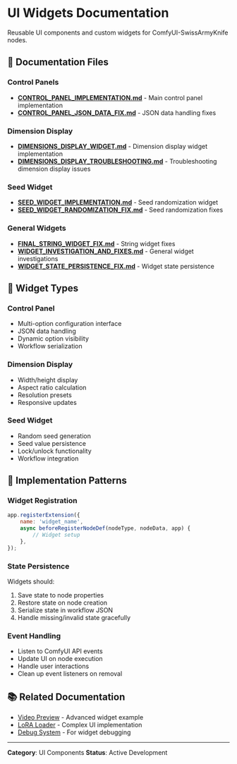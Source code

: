 # UI Widgets Documentation

Reusable UI components and custom widgets for ComfyUI-SwissArmyKnife nodes.

## 📄 Documentation Files

### Control Panels

- **[CONTROL_PANEL_IMPLEMENTATION.md](CONTROL_PANEL_IMPLEMENTATION.md)** - Main control panel implementation
- **[CONTROL_PANEL_JSON_DATA_FIX.md](CONTROL_PANEL_JSON_DATA_FIX.md)** - JSON data handling fixes

### Dimension Display

- **[DIMENSIONS_DISPLAY_WIDGET.md](DIMENSIONS_DISPLAY_WIDGET.md)** - Dimension display widget implementation
- **[DIMENSIONS_DISPLAY_TROUBLESHOOTING.md](DIMENSIONS_DISPLAY_TROUBLESHOOTING.md)** - Troubleshooting dimension display issues

### Seed Widget

- **[SEED_WIDGET_IMPLEMENTATION.md](SEED_WIDGET_IMPLEMENTATION.md)** - Seed randomization widget
- **[SEED_WIDGET_RANDOMIZATION_FIX.md](SEED_WIDGET_RANDOMIZATION_FIX.md)** - Seed randomization fixes

### General Widgets

- **[FINAL_STRING_WIDGET_FIX.md](FINAL_STRING_WIDGET_FIX.md)** - String widget fixes
- **[WIDGET_INVESTIGATION_AND_FIXES.md](WIDGET_INVESTIGATION_AND_FIXES.md)** - General widget investigations
- **[WIDGET_STATE_PERSISTENCE_FIX.md](WIDGET_STATE_PERSISTENCE_FIX.md)** - Widget state persistence

## 🎯 Widget Types

### Control Panel

- Multi-option configuration interface
- JSON data handling
- Dynamic option visibility
- Workflow serialization

### Dimension Display

- Width/height display
- Aspect ratio calculation
- Resolution presets
- Responsive updates

### Seed Widget

- Random seed generation
- Seed value persistence
- Lock/unlock functionality
- Workflow integration

## 🔧 Implementation Patterns

### Widget Registration

```javascript
app.registerExtension({
    name: 'widget_name',
    async beforeRegisterNodeDef(nodeType, nodeData, app) {
        // Widget setup
    },
});
```

### State Persistence

Widgets should:

1. Save state to node properties
2. Restore state on node creation
3. Serialize state in workflow JSON
4. Handle missing/invalid state gracefully

### Event Handling

- Listen to ComfyUI API events
- Update UI on node execution
- Handle user interactions
- Clean up event listeners on removal

## 📚 Related Documentation

- [Video Preview](../nodes/video-preview/) - Advanced widget example
- [LoRA Loader](../nodes/lora-loader/) - Complex UI implementation
- [Debug System](../infrastructure/debug/) - For widget debugging

---

**Category**: UI Components
**Status**: Active Development
